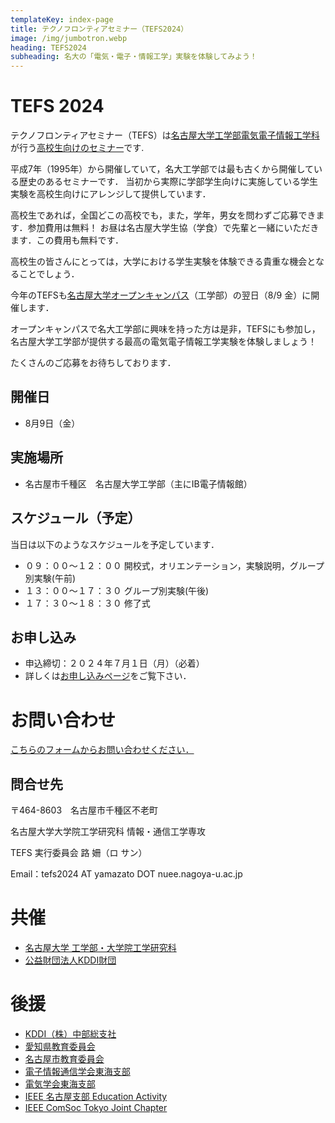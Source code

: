 ```yaml
---
templateKey: index-page
title: テクノフロンティアセミナー（TEFS2024）
image: /img/jumbotron.webp
heading: TEFS2024
subheading: 名大の「電気・電子・情報工学」実験を体験してみよう！
---
```


# TEFS 2024

テクノフロンティアセミナー（TEFS）は[名古屋大学工学部電気電子情報工学科](https://www.nuee.nagoya-u.ac.jp/)が行う[高校生向けのセミナー](https://www.echo.nuee.nagoya-u.ac.jp/tefs/index.html)です.

平成7年（1995年）から開催していて，名大工学部では最も古くから開催している歴史のあるセミナーです．
当初から実際に学部学生向けに実施している学生実験を高校生向けにアレンジして提供しています．

高校生であれば，全国どこの高校でも，また，学年，男女を問わずご応募できます．参加費用は無料！
お昼は名古屋大学生協（学食）で先輩と一緒にいただきます．この費用も無料です．

高校生の皆さんにとっては，大学における学生実験を体験できる貴重な機会となることでしょう．

今年のTEFSも[名古屋大学オープンキャンパス](https://www.nagoya-u.ac.jp/admissions/exam/open-campus/open-campus/index.html)（工学部）の翌日（8/9 金）に開催します．

オープンキャンパスで名大工学部に興味を持った方は是非，TEFSにも参加し，名古屋大学工学部が提供する最高の電気電子情報工学実験を体験しましょう！

たくさんのご応募をお待ちしております．

## 開催日
- 8月9日（金）

## 実施場所
- 名古屋市千種区　名古屋大学工学部（主にIB電子情報館）

## スケジュール（予定）
当日は以下のようなスケジュールを予定しています．

- ０９：００～１２：００	開校式，オリエンテーション，実験説明，グループ別実験(午前)
- １３：００～１７：３０	グループ別実験(午後) 
- １７：３０～１８：３０	修了式

## お申し込み
- 申込締切：２０２４年７月１日（月）（必着）
- 詳しくは[お申し込みページ](./registration/)をご覧下さい．

# お問い合わせ

[こちらのフォームからお問い合わせください．](https://docs.google.com/forms/d/e/1FAIpQLScEQw3lxo1LltghuuCKHDOAHp9dpMmukafGxiUbOMwJGqtV_g/viewform?usp=sf_link)

## 問合せ先

〒464-8603　名古屋市千種区不老町

名古屋大学大学院工学研究科 情報・通信工学専攻

TEFS 実行委員会 路 姍（ロ サン）

<!-- Tel : 052-789-3165 -->

Email：tefs2024 AT yamazato DOT nuee.nagoya-u.ac.jp

# 共催
- [名古屋大学 工学部・大学院工学研究科](https://www.engg.nagoya-u.ac.jp)
- [公益財団法人KDDI財団](http://www.kddi-foundation.or.jp/)

# 後援
- [KDDI（株）中部総支社](https://www.kddi.com/)
- [愛知県教育委員会](https://www.pref.aichi.jp/site/aichinokyoiku/)
- [名古屋市教育委員会](https://www.city.nagoya.jp/shisei/category/62-10-0-0-0-0-0-0-0-0.html)
- [電子情報通信学会東海支部](https://www.ieice.org/tokai/)
- [電気学会東海支部](https://www.iee.jp/tokai/)
- [IEEE 名古屋支部 Education Activity](https://ieee-jp.org/section/nagoya/)
- [IEEE ComSoc Tokyo Joint Chapter](https://yamazato.nuee.nagoya-u.ac.jp/IEEE-ComSoc-Tokyo-Joint-Chapter/)
